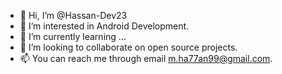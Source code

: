 - 👋 Hi, I’m @Hassan-Dev23
- 👀 I’m interested in Android Development.
- 🌱 I’m currently learning ...
- 💞️ I’m looking to collaborate on open source projects.
- 📫 You can reach me through email m.ha77an99@gmail.com.


<!---
Hassan-Dev23/Hassan-Dev23 is a ✨ special ✨ repository because its `README.md` (this file) appears on your GitHub profile.
You can click the Preview link to take a look at your changes.
--->

